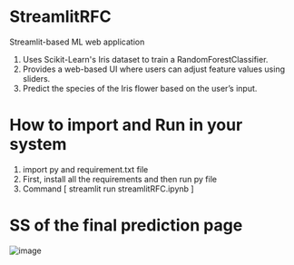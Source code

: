 # StreamlitRFC
Streamlit-based ML web application

1. Uses Scikit-Learn's Iris dataset to train a RandomForestClassifier.
2. Provides a web-based UI where users can adjust feature values using sliders.
3. Predict the species of the Iris flower based on the user’s input.

# How to import and Run in your system
1. import py and requirement.txt file
2. First, install all the requirements and then run py file
3. Command [ streamlit run streamlitRFC.ipynb ]

# SS of the final prediction page
![image](https://github.com/user-attachments/assets/651d2466-e9ef-4d37-8fec-5f92932f2823)

